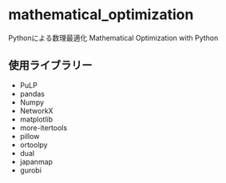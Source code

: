 # mathematical_optimization
Pythonによる数理最適化 Mathematical Optimization with Python

## 使用ライブラリー

- PuLP
- pandas
- Numpy
- NetworkX
- matplotlib
- more-itertools
- pillow
- ortoolpy
- dual
- japanmap
- gurobi
